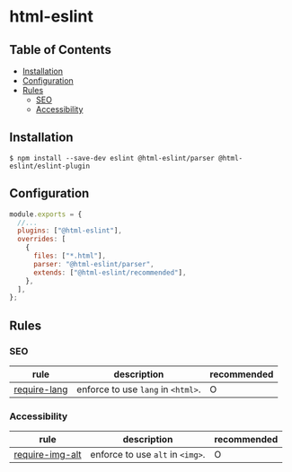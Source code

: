 # html-eslint

## Table of Contents

- [Installation](#Installation)
- [Configuration](#Configuration)
- [Rules](#Rules)
  - [SEO](#SEO)
  - [Accessibility](#Accessibility)

## Installation

```
$ npm install --save-dev eslint @html-eslint/parser @html-eslint/eslint-plugin
```

## Configuration

```js
module.exports = {
  //...
  plugins: ["@html-eslint"],
  overrides: [
    {
      files: ["*.html"],
      parser: "@html-eslint/parser",
      extends: ["@html-eslint/recommended"],
    },
  ],
};
```

## Rules

### SEO

| rule                                                               | description                        | recommended |
| ------------------------------------------------------------------ | ---------------------------------- | ----------- |
| [require-lang](/packages/eslint-plugin/docs/rules/require-lang.md) | enforce to use `lang` in `<html>`. | O           |

### Accessibility

| rule                                                                     | description                      | recommended |
| ------------------------------------------------------------------------ | -------------------------------- | ----------- |
| [require-img-alt](/packages/eslint-plugin/docs/rules/require-img-alt.md) | enforce to use `alt` in `<img>`. | O           |
